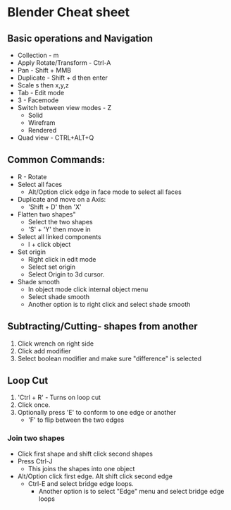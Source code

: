 # Blender Cheat sheet

## Basic operations and Navigation

* Collection - m
* Apply Rotate/Transform - Ctrl-A
* Pan - Shift + MMB
* Duplicate - Shift + d then enter
* Scale s then x,y,z
* Tab - Edit mode
* 3 - Facemode
* Switch between view modes - Z
    * Solid
    * Wirefram
    * Rendered
* Quad view - CTRL+ALT+Q


## Common Commands:
  * R - Rotate
  * Select all faces
    * Alt/Option click edge in face mode to select all faces
  * Duplicate and move on a Axis:
    * 'Shift + D' then 'X'
  * Flatten two shapes"
      * Select the two shapes
      * 'S' + 'Y' then move in
  * Select all linked components
      * l + click object
  * Set origin
    * Right click in edit mode
    * Select set origin
    * Select Origin to 3d cursor.
  * Shade smooth
    * In object mode click internal object menu
    * Select shade smooth
    * Another option is to right click and select shade smooth


##  Subtracting/Cutting- shapes from another

1. Click wrench on right side
2. Click add modifier
3. Select boolean modifier and make sure "difference" is selected

## Loop Cut
1. 'Ctrl + R'  - Turns on loop cut
2. Click once.
3. Optionally press 'E' to conform to one edge or another
    * 'F' to flip between the two edges


### Join two shapes
* Click first shape and shift click second shapes
* Press Ctrl-J
    * This joins the shapes into one object
* Alt/Option click first edge. Alt shift click second edge
    * Ctrl-E and select bridge edge loops.
        * Another option is to select "Edge" menu and select bridge edge loops
